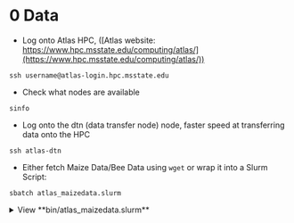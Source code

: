 # 0 Data

* Log onto Atlas HPC, ([Atlas website: https://www.hpc.msstate.edu/computing/atlas/](https://www.hpc.msstate.edu/computing/atlas/))

```
ssh username@atlas-login.hpc.msstate.edu
```

* Check what nodes are available

```
sinfo
```

* Log onto the dtn (data transfer node) node, faster speed at transferring data onto the HPC

```
ssh atlas-dtn
```

* Either fetch Maize Data/Bee Data using `wget` or wrap it into a Slurm Script:

```
sbatch atlas_maizedata.slurm
```

<details><summary>View **bin/atlas_maizedata.slurm**</summary>

```
#! /usr/bin/env bash
#SBATCH --nodes=1
#SBATCH -p service         #<= notice how this is the dtn node
#SBATCH --ntasks-per-node=2
#SBATCH --time=24:00:00
#SBATCH --job-name=Maize
#SBATCH --output=R-%x.%J.out
#SBATCH --error=R-%x.%J.err
# --mail-user=username@email.com
# --mail-type=begin
# --mail-type=end
# --account=projectname   #<= atlas requires this

set -e
set -u

# === Set working directory and in/out variables
cd ${SLURM_SUBMIT_DIR}

# === Main Program
wget ftp://ftp.sra.ebi.ac.uk/vol1/fastq/SRR157/004/SRR1573504/SRR1573504_1.fastq.gz
wget ftp://ftp.sra.ebi.ac.uk/vol1/fastq/SRR157/004/SRR1573504/SRR1573504_2.fastq.gz
wget ftp://ftp.sra.ebi.ac.uk/vol1/fastq/SRR157/005/SRR1573505/SRR1573505_1.fastq.gz
wget ftp://ftp.sra.ebi.ac.uk/vol1/fastq/SRR157/005/SRR1573505/SRR1573505_2.fastq.gz
# ... other wget commands, shortened for ease of reading

```

</details>

